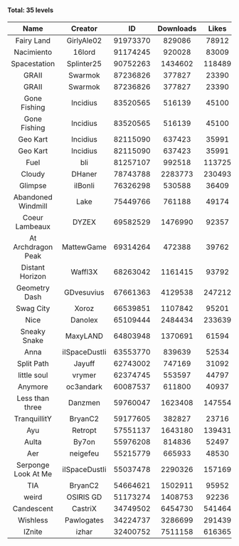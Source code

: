 #### Total: 35 levels

| Name | Creator | ID | Downloads | Likes |
|:---:|:---:|:---:|:---:|:---:|
| Fairy Land | GirlyAle02 | 91973370 | 829086 | 78912
| Nacimiento | 16lord | 91174245 | 920028 | 83009
| Spacestation | Splinter25 | 90752263 | 1434602 | 118489
| GRAII | Swarmok | 87236826 | 377827 | 23390
| GRAII | Swarmok | 87236826 | 377827 | 23390
| Gone Fishing | Incidius | 83520565 | 516139 | 45100
| Gone Fishing | Incidius | 83520565 | 516139 | 45100
| Geo Kart | Incidius | 82115090 | 637423 | 35991
| Geo Kart | Incidius | 82115090 | 637423 | 35991
| Fuel | bli | 81257107 | 992518 | 113725
| Cloudy | DHaner | 78743788 | 2283773 | 230493
| Glimpse | iIBonIi | 76326298 | 530588 | 36409
| Abandoned Windmill | Lake | 75449766 | 761188 | 49174
| Coeur Lambeaux | DYZEX | 69582529 | 1476990 | 92357
| At Archdragon Peak | MattewGame | 69314264 | 472388 | 39762
| Distant Horizon | Waffl3X | 68263042 | 1161415 | 93792
| Geometry Dash | GDvesuvius | 67661363 | 4129538 | 247212
| Swag City | Xoroz | 66539851 | 1107842 | 95201
| Nice | Danolex | 65109444 | 2484434 | 233639
| Sneaky Snake | MaxyLAND | 64803948 | 1370691 | 61594
| Anna | iISpaceDustIi | 63553770 | 839639 | 52534
| Split Path | Jayuff | 62743002 | 747169 | 31092
| little soul | vrymer | 62374745 | 553597 | 44797
| Anymore | oc3andark | 60087537 | 611800 | 40937
| Less than three | Danzmen | 59760047 | 1623408 | 147554
| TranquillitY | BryanC2 | 59177605 | 382827 | 23716
| Ayu | Retropt | 57551137 | 1643180 | 139431
| Aulta | By7on | 55976208 | 814836 | 52497
| Aer | neigefeu | 55215779 | 665933 | 48530
| Serponge Look At Me | iISpaceDustIi | 55037478 | 2290326 | 157169
|  TIA | BryanC2 | 54664621 | 1502911 | 95952
| weird | OSIRIS GD | 51173274 | 1408753 | 92236
| Candescent | CastriX | 34749502 | 6454730 | 541464
| Wishless | Pawlogates | 34224737 | 3286699 | 291439
| IZnite | izhar | 32400752 | 7511158 | 616365
